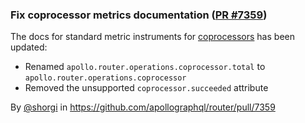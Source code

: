 ### Fix coprocessor metrics documentation ([PR #7359](https://github.com/apollographql/router/pull/7359))

The docs for standard metric instruments for [coprocessors](https://www.apollographql.com/docs/graphos/routing/observability/telemetry/instrumentation/standard-instruments#coprocessor) has been updated:

- Renamed `apollo.router.operations.coprocessor.total` to `apollo.router.operations.coprocessor`
- Removed the unsupported `coprocessor.succeeded` attribute

By [@shorgi](https://github.com/shorgi) in https://github.com/apollographql/router/pull/7359